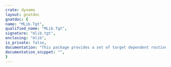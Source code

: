 ```yaml
---
crate: dynamo
layout: gnatdoc
gnatdoc: {
name: "MLib.Tgt",
qualified_name: "MLib.Tgt",
signature: "mlib.tgt",
enclosing: "mlib",
is_private: false,
documentation: "This package provides a set of target dependent routines to build static,\ndynamic and shared libraries. There are several packages providing\nthe actual routines. This package calls them indirectly by means of\naccess-to-subprogram values. Each target-dependent package initializes\nthese values in its elaboration block.",
documentation_snippet: "",
}
---
```

